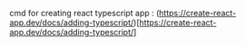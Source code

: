 cmd for creating react typescript app : (https://create-react-app.dev/docs/adding-typescript/)[https://create-react-app.dev/docs/adding-typescript/]